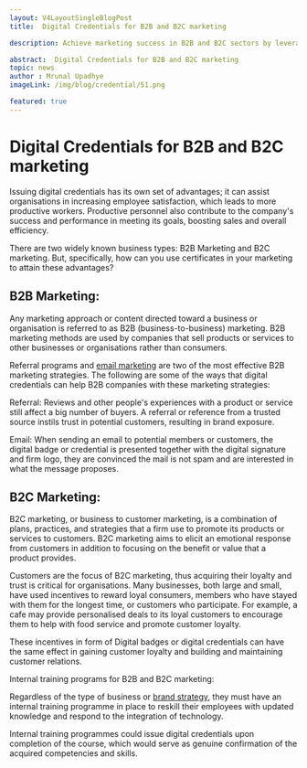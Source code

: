 ```yaml
---
layout: V4LayoutSingleBlogPost
title:  Digital Credentials for B2B and B2C marketing

description: Achieve marketing success in B2B and B2C sectors by leveraging digital credentials to recognize employee skills.

abstract:  Digital Credentials for B2B and B2C marketing
topic: news
author : Mrunal Upadhye
imageLink: /img/blog/credential/51.png

featured: true
---
```


# Digital Credentials for B2B and B2C marketing


Issuing digital credentials has its own set of advantages; it can assist organisations in increasing employee satisfaction, which leads to more productive workers. Productive personnel also contribute to the company's success and performance in meeting its goals, boosting sales and overall efficiency.

There are two widely known business types: B2B Marketing and B2C marketing. But, specifically, how can you use certificates in your marketing to attain these advantages?

## B2B Marketing: 

Any marketing approach or content directed toward a business or organisation is referred to as B2B (business-to-business) marketing. B2B marketing methods are used by companies that sell products or services to other businesses or organisations rather than consumers.

Referral programs and [email marketing](https://growthidea.co.uk/blog/unlocking-growth-the-power-of-email-deliverability) are two of the most effective B2B marketing strategies. The following are some of the ways that digital credentials can help B2B companies with these marketing strategies:

Referral: Reviews and other people's experiences with a product or service still affect a big number of buyers. A referral or reference from a trusted source instils trust in potential customers, resulting in brand exposure.

Email: When sending an email to potential members or customers, the digital badge or credential is presented together with the digital signature and firm logo, they are convinced the mail is not spam and are interested in what the message proposes.

## B2C Marketing:

B2C marketing, or business to customer marketing, is a combination of plans, practices, and strategies that a firm use to promote its products or services to customers. B2C marketing aims to elicit an emotional response from customers in addition to focusing on the benefit or value that a product provides.

Customers are the focus of B2C marketing, thus acquiring their loyalty and trust is critical for organisations. Many businesses, both large and small, have used incentives to reward loyal consumers, members who have stayed with them for the longest time, or customers who participate. For example, a cafe may provide personalised deals to its loyal customers to encourage them to help with food service and promote customer loyalty.

These incentives in form of Digital badges or digital credentials can have the same effect in gaining customer loyalty and building and maintaining customer relations. 

Internal training programs for B2B and B2C marketing:

Regardless of the type of business or [brand strategy](https://hypegig.com/brand-strategy/), they must have an internal training programme in place to reskill their employees with updated knowledge and respond to the integration of technology.

Internal training programmes could issue digital credentials upon completion of the course, which would serve as genuine confirmation of the acquired competencies and skills.


